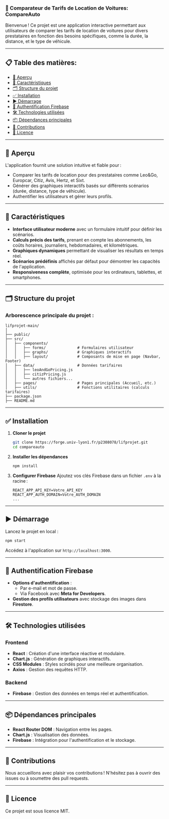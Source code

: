 ### 🚗 Comparateur de Tarifs de Location de Voitures: **CompareAuto**

Bienvenue ! Ce projet est une application interactive permettant aux utilisateurs de comparer les tarifs de location de voitures pour divers prestataires en fonction des besoins spécifiques, comme la durée, la distance, et le type de véhicule.

---

## 📋 Table des matières:

- [🎯 Aperçu](#-aperçu)
- [🌟 Caractéristiques](#-caractéristiques)
- [🗂️ Structure du projet](#️-structure-du-projet)
- [✅ Installation](#-installation)
- [▶️ Démarrage](#️-démarrage)
- [🔑 Authentification Firebase](#-authentification-firebase)
- [🛠️ Technologies utilisées](#️-technologies-utilisées)
- [📦 Dépendances principales](#-dépendances-principales)
- [🤝 Contributions](#-contributions)
- [📄 Licence](#-licence)

---

## 🎯 Aperçu

L'application fournit une solution intuitive et fiable pour :

- Comparer les tarifs de location pour des prestataires comme Leo&Go, Europcar, Citiz, Avis, Hertz, et Sixt.
- Générer des graphiques interactifs basés sur différents scénarios (durée, distance, type de véhicule).
- Authentifier les utilisateurs et gérer leurs profils.

---

## 🌟 Caractéristiques

- **Interface utilisateur moderne** avec un formulaire intuitif pour définir les scénarios.
- **Calculs précis des tarifs**, prenant en compte les abonnements, les coûts horaires, journaliers, hebdomadaires, et kilométriques.
- **Graphiques dynamiques** permettant de visualiser les résultats en temps réel.
- **Scénarios prédéfinis** affichés par défaut pour démontrer les capacités de l'application.
- **Responsiveness complète**, optimisée pour les ordinateurs, tablettes, et smartphones.

---

## 🗂️ Structure du projet

### Arborescence principale du projet :

```
lifprojet-main/
│
├── public/
├── src/
│   ├── components/
│   │   ├── forms/              # Formulaires utilisateur
│   │   ├── graphs/             # Graphiques interactifs
│   │   ├── layout/             # Composants de mise en page (Navbar, Footer)
│   ├── data/                   # Données tarifaires
│   │   ├── leoAndGoPricing.js
│   │   ├── citizPricing.js
│   │   └── autres fichiers...
│   ├── pages/                  # Pages principales (Accueil, etc.)
│   ├── utils/                  # Fonctions utilitaires (calculs tarifaires)
├── package.json
├── README.md
```

---

## ✅ Installation

1. **Cloner le projet**

   ```bash
   git clone https://forge.univ-lyon1.fr/p2308078/lifprojet.git
   cd compareauto
   ```

2. **Installer les dépendances**

   ```bash
   npm install
   ```

3. **Configurer Firebase**
   Ajoutez vos clés Firebase dans un fichier `.env` à la racine :
   ```env
   REACT_APP_API_KEY=Votre_API_KEY
   REACT_APP_AUTH_DOMAIN=Votre_AUTH_DOMAIN
   ...
   ```

---

## ▶️ Démarrage

Lancez le projet en local :

```bash
npm start
```

Accédez à l'application sur `http://localhost:3000`.

---

## 🔑 Authentification Firebase

- **Options d'authentification** :
  - Par e-mail et mot de passe.
  - Via Facebook avec **Meta for Developers**.
- **Gestion des profils utilisateurs** avec stockage des images dans **Firestore**.

---

## 🛠️ Technologies utilisées

### Frontend

- **React** : Création d'une interface réactive et modulaire.
- **Chart.js** : Génération de graphiques interactifs.
- **CSS Modules** : Styles scindés pour une meilleure organisation.
- **Axios** : Gestion des requêtes HTTP.

### Backend

- **Firebase** : Gestion des données en temps réel et authentification.

---

## 📦 Dépendances principales

- **React Router DOM** : Navigation entre les pages.
- **Chart.js** : Visualisation des données.
- **Firebase** : Intégration pour l'authentification et le stockage.

---

## 🤝 Contributions

Nous accueillons avec plaisir vos contributions ! N'hésitez pas à ouvrir des issues ou à soumettre des pull requests.

---

## 📄 Licence

Ce projet est sous licence MIT.
